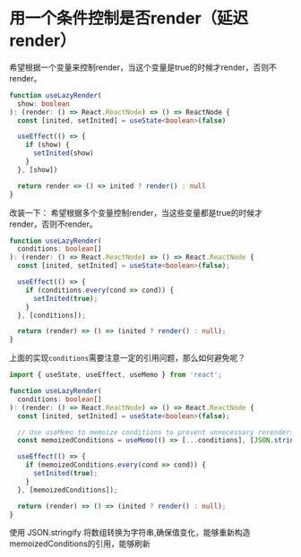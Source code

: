 # 用一个条件控制是否render（延迟render）

希望根据一个变量来控制render，当这个变量是true的时候才render，否则不render。

```ts
function useLazyRender(
  show: boolean
): (render: () => React.ReactNode) => () => ReactNode {
  const [inited, setInited] = useState<boolean>(false)

  useEffect(() => {
    if (show) {
      setInited(show)
    }
  }, [show])

  return render => () => inited ? render() : null
}
```

改装一下： 希望根据多个变量控制render，当这些变量都是true的时候才render，否则不render。

```ts
function useLazyRender(
  conditions: boolean[]
): (render: () => React.ReactNode) => () => React.ReactNode {
  const [inited, setInited] = useState<boolean>(false);

  useEffect(() => {
    if (conditions.every(cond => cond)) {
      setInited(true);
    }
  }, [conditions]);

  return (render) => () => (inited ? render() : null);
}
```

上面的实现`conditions`需要注意一定的引用问题，那么如何避免呢？

```ts
import { useState, useEffect, useMemo } from 'react';

function useLazyRender(
  conditions: boolean[]
): (render: () => React.ReactNode) => () => React.ReactNode {
  const [inited, setInited] = useState<boolean>(false);

  // Use useMemo to memoize conditions to prevent unnecessary rerenders.
  const memoizedConditions = useMemo(() => [...conditions], [JSON.stringify(conditions)]);

  useEffect(() => {
    if (memoizedConditions.every(cond => cond)) {
      setInited(true);
    }
  }, [memoizedConditions]);

  return (render) => () => (inited ? render() : null);
}

```

使用 JSON.stringify 将数组转换为字符串,确保值变化，能够重新构造memoizedConditions的引用，能够刷新